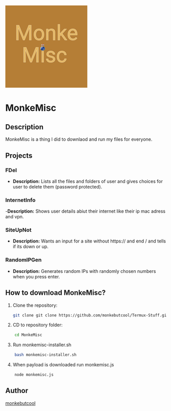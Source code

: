 # ![MonkeMisc](monkemisc.png)  
# MonkeMisc

## Description
MonkeMisc is a thing I did to downlaod and run my files for everyone.

## Projects
### FDel
- **Description:** Lists all the files and folders of user and gives choices for user to delete them (password protected).

### InternetInfo
-**Description:** Shows user details abiut their internet like their ip mac adress and vpn.


### SiteUpNot
- **Description:** Wants an input for a site without https:// and end / and tells if its down or up.

### RandomIPGen
- **Description:** Generates random IPs with randomly chosen numbers when you press enter.

## How to download MonkeMisc?
1. Clone the repository:
    ```bash
    git clone git clone https://github.com/monkebutcool/Termux-Stuff.git && mkdir -p $HOME/MonkeMisc && cp -r Termux-Stuff/* $HOME/MonkeMisc
    ```
    
2. CD to repository folder:
```bash
    cd MonkeMisc
```

3. Run monkemisc-installer.sh
```bash
    bash monkemisc-installer.sh
```

4. When payload is downloaded run monkemisc.js
```bash
    node monkemisc.js
```

## Author
[monkebutcool](https://github.com/monkebutcool/)
